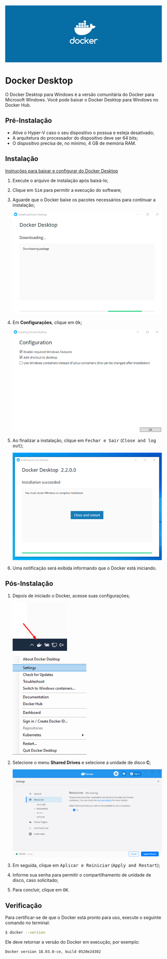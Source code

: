 ![Docker Desktop](./images/docker.png)

# Docker Desktop

O Docker Desktop para Windows é a versão comunitária do Docker para Microsoft Windows. Você pode baixar o Docker Desktop para Windows no Docker Hub.

## Pré-Instalação

- Ative o Hyper-V caso o seu dispositivo o possua e esteja desativado;
- A arquitetura do processador do dispositivo deve ser 64 bits;
- O dispositivo precisa de, no mínimo, 4 GB de memória RAM.

## Instalação

[Instruções para baixar e configurar do Docker Desktop](https://docs.docker.com/docker-for-windows/install/)

1. Execute o arquivo de instalação após baixá-lo;
2. Clique em <kbd>Sim</kbd> para permitir a execução do software;
3. Aguarde que o Docker baixe os pacotes necessários para continuar a instalação;

    ![Baixar](./images/baixando.png)

4. Em __Configurações__, clique em <kbd>Ok</kbd>;

    ![Configuracao](./images/configuracao.png)

5. Ao finalizar a instalação, clique em <kbd>Fechar e Sair</kbd> (<kbd>Close and log out</kbd>);

    ![Configuracao](./images/close.png)

6. Uma notificação será exibida informando que o Docker está iniciando.


## Pós-Instalação

1. Depois de iniciado o Docker, acesse suas configurações;

    ![Icone](./images/icone.png)

    ![Configuracoes](./images/configuracoes.png)

2. Selecione o menu __Shared Drives__ e selecione a unidade de disco __C__;

    ![Shared](./images/shared.png)

3. Em seguida, clique em <kbd>Aplicar e Reiniciar</kbd> (<kbd>Apply and Restart</kbd>);
4. Informe sua senha para permitir o compartilhamento de unidade de disco, caso solicitado;
5. Para concluir, clique em <kbd>OK</kbd>.

## Verificação

Para certificar-se de que o Docker está pronto para uso, execute o seguinte comando no terminal:

```bash
$ docker --version
```

Ele deve retornar a versão do Docker em execução, por exemplo:

```bash
Docker version 18.03.0-ce, build 0520e24302
```